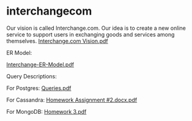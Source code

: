 # interchangecom
Our vision is called Interchange.com. Our idea is to create a new online service to support users in exchanging goods and services among themselves.
[Interchange.com Vision.pdf](https://github.com/cememirsenyurt/interchangecomPostgres/files/12811986/Interchange.com.Vision.pdf)

ER Model:

[Interchange-ER-Model.pdf](https://github.com/cememirsenyurt/interchangecomPostgres/files/12811988/Interchange-ER-Model.pdf)

Query Descriptions:

For Postgres:
[Queries.pdf](https://github.com/cememirsenyurt/interchangecomPostgres/files/12812000/Queries.pdf)

For Cassandra:
[Homework Assignment #2.docx.pdf](https://github.com/cememirsenyurt/interchangecom/files/12812308/Homework.Assignment.2.docx.pdf)

For MongoDB:
[Homework 3.pdf](https://github.com/cememirsenyurt/interchangecom/files/12812306/Homework.3.pdf)

